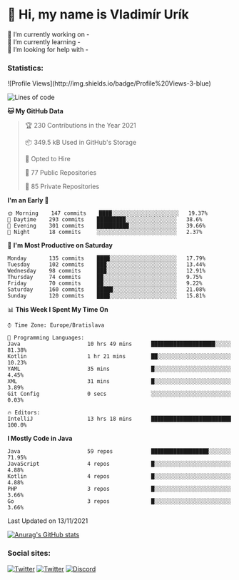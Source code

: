 <h1> 👋 Hi, my name is Vladimír Urík</h1>
<p>
 🔭 I’m currently working on -<br>
 🌱 I’m currently learning -<br>
 🤔 I’m looking for help with -<br>
</p>
<h3>Statistics:</h3>
<!--START_SECTION:waka-->
![Profile Views](http://img.shields.io/badge/Profile%20Views-3-blue)

![Lines of code](https://img.shields.io/badge/From%20Hello%20World%20I%27ve%20Written-3.7%20million%20lines%20of%20code-blue)

**🐱 My GitHub Data** 

> 🏆 230 Contributions in the Year 2021
 > 
> 📦 349.5 kB Used in GitHub's Storage 
 > 
> 💼 Opted to Hire
 > 
> 📜 77 Public Repositories 
 > 
> 🔑 85 Private Repositories  
 > 
**I'm an Early 🐤** 

```text
🌞 Morning    147 commits    ████░░░░░░░░░░░░░░░░░░░░░   19.37% 
🌆 Daytime    293 commits    █████████░░░░░░░░░░░░░░░░   38.6% 
🌃 Evening    301 commits    ██████████░░░░░░░░░░░░░░░   39.66% 
🌙 Night      18 commits     ░░░░░░░░░░░░░░░░░░░░░░░░░   2.37%

```
📅 **I'm Most Productive on Saturday** 

```text
Monday       135 commits    ████░░░░░░░░░░░░░░░░░░░░░   17.79% 
Tuesday      102 commits    ███░░░░░░░░░░░░░░░░░░░░░░   13.44% 
Wednesday    98 commits     ███░░░░░░░░░░░░░░░░░░░░░░   12.91% 
Thursday     74 commits     ██░░░░░░░░░░░░░░░░░░░░░░░   9.75% 
Friday       70 commits     ██░░░░░░░░░░░░░░░░░░░░░░░   9.22% 
Saturday     160 commits    █████░░░░░░░░░░░░░░░░░░░░   21.08% 
Sunday       120 commits    ████░░░░░░░░░░░░░░░░░░░░░   15.81%

```


📊 **This Week I Spent My Time On** 

```text
⌚︎ Time Zone: Europe/Bratislava

💬 Programming Languages: 
Java                     10 hrs 49 mins      ████████████████████░░░░░   81.38% 
Kotlin                   1 hr 21 mins        ██░░░░░░░░░░░░░░░░░░░░░░░   10.23% 
YAML                     35 mins             █░░░░░░░░░░░░░░░░░░░░░░░░   4.45% 
XML                      31 mins             █░░░░░░░░░░░░░░░░░░░░░░░░   3.89% 
Git Config               0 secs              ░░░░░░░░░░░░░░░░░░░░░░░░░   0.03%

🔥 Editors: 
IntelliJ                 13 hrs 18 mins      █████████████████████████   100.0%

```

**I Mostly Code in Java** 

```text
Java                     59 repos            ██████████████████░░░░░░░   71.95% 
JavaScript               4 repos             █░░░░░░░░░░░░░░░░░░░░░░░░   4.88% 
Kotlin                   4 repos             █░░░░░░░░░░░░░░░░░░░░░░░░   4.88% 
PHP                      3 repos             █░░░░░░░░░░░░░░░░░░░░░░░░   3.66% 
Go                       3 repos             █░░░░░░░░░░░░░░░░░░░░░░░░   3.66%

```



 Last Updated on 13/11/2021
<!--END_SECTION:waka-->

[![Anurag's GitHub stats](https://github-readme-stats.vercel.app/api?username=vladimir-urik)](https://github.com/anuraghazra/github-readme-stats)

<h3>Social sites:</h3>
<p><a href="https://twitter.com/GGGEDR" target="_blank"><img alt="Twitter" src="https://img.shields.io/badge/twitter-%231DA1F2.svg?&style=for-the-badge&logo=twitter&logoColor=white" /></a> <a href="https://www.reddit.com/user/GGGEDR" target="_blank"><img alt="Twitter" src="https://img.shields.io/badge/reddit-%23FE6262.svg?&style=for-the-badge&logo=reddit&logoColor=white" /></a> <a href="https://discord.com/users/535708984959827978" target="_blank"><img alt="Discord" src="https://img.shields.io/badge/discord-%235865f2.svg?&style=for-the-badge&logo=discord&logoColor=white" />
</p>
